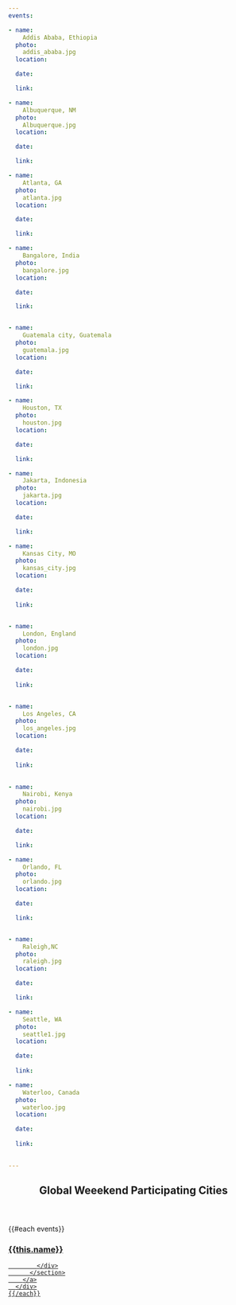```yaml
---
events:

- name:
    Addis Ababa, Ethiopia 
  photo:
    addis_ababa.jpg
  location:

  date:

  link:

- name:
    Albuquerque, NM 
  photo:
    Albuquerque.jpg
  location:

  date:

  link:

- name:
    Atlanta, GA
  photo:
    atlanta.jpg
  location:

  date:

  link:

- name:
    Bangalore, India 
  photo:
    bangalore.jpg
  location:

  date:

  link:


- name:
    Guatemala city, Guatemala
  photo:
    guatemala.jpg
  location:

  date:

  link:

- name:
    Houston, TX
  photo:
    houston.jpg
  location:

  date:

  link:

- name:
    Jakarta, Indonesia
  photo:
    jakarta.jpg
  location:

  date:

  link:

- name:
    Kansas City, MO
  photo:
    kansas_city.jpg
  location:

  date:
 
  link:


- name:
    London, England
  photo:
    london.jpg
  location:

  date:
 
  link:


- name:
    Los Angeles, CA
  photo:
    los_angeles.jpg
  location:

  date:
 
  link:
    

- name:
    Nairobi, Kenya
  photo:
    nairobi.jpg
  location:

  date:

  link:

- name:
    Orlando, FL 
  photo:
    orlando.jpg
  location:

  date:

  link:


- name:
    Raleigh,NC
  photo:
    raleigh.jpg
  location:

  date:

  link:

- name:
    Seattle, WA
  photo:
    seattle1.jpg
  location:

  date:
 
  link:

- name:
    Waterloo, Canada
  photo:
    waterloo.jpg
  location:

  date:
 
  link:

    
---
```



<section class="wrapper style3 container special-alt">
  <header class="major">
    <h2><strong>Global Weeekend Participating Cities</strong></h2>
  </header>
  <div class="row">
    {{#each events}}
      <div class="6u">
        <a href="{{this.link}}">
          <section class="event-image" style="background-image: url({{../assets}}/images/events/{{this.photo}});">
            <div class="image-overlay">
              <h3>{{this.name}}</h3>

            </div>
          </section>
        </a>
      </div>
    {{/each}}
  </div>
<!--
       <footer class="major">
        <ul class="buttons">
          <li><a href="#" class="button">See More</a></li>
        </ul>
      </footer>
      -->
</section>
